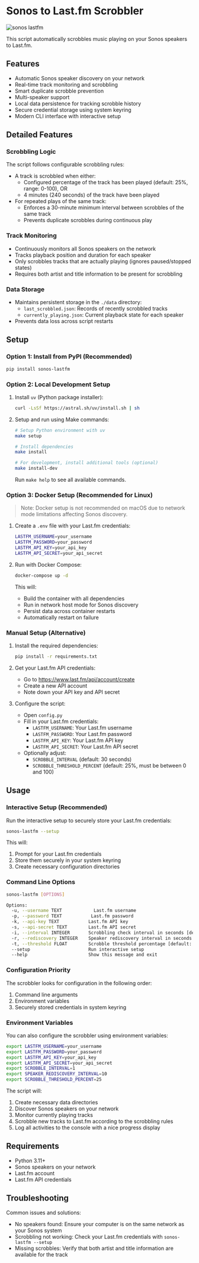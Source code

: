 # Sonos to Last.fm Scrobbler

![sonos lastfm](https://github.com/user-attachments/assets/6c84174d-a927-4801-8800-e2343d1646d7)

This script automatically scrobbles music playing on your Sonos speakers to Last.fm.

## Features

- Automatic Sonos speaker discovery on your network
- Real-time track monitoring and scrobbling
- Smart duplicate scrobble prevention
- Multi-speaker support
- Local data persistence for tracking scrobble history
- Secure credential storage using system keyring
- Modern CLI interface with interactive setup

## Detailed Features

### Scrobbling Logic

The script follows configurable scrobbling rules:
- A track is scrobbled when either:
  - Configured percentage of the track has been played (default: 25%, range: 0-100), OR
  - 4 minutes (240 seconds) of the track have been played
- For repeated plays of the same track:
  - Enforces a 30-minute minimum interval between scrobbles of the same track
  - Prevents duplicate scrobbles during continuous play

### Track Monitoring

- Continuously monitors all Sonos speakers on the network
- Tracks playback position and duration for each speaker
- Only scrobbles tracks that are actually playing (ignores paused/stopped states)
- Requires both artist and title information to be present for scrobbling

### Data Storage

- Maintains persistent storage in the `./data` directory:
  - `last_scrobbled.json`: Records of recently scrobbled tracks
  - `currently_playing.json`: Current playback state for each speaker
- Prevents data loss across script restarts

## Setup

### Option 1: Install from PyPI (Recommended)

```bash
pip install sonos-lastfm
```

### Option 2: Local Development Setup

1. Install `uv` (Python package installer):
   ```bash
   curl -LsSf https://astral.sh/uv/install.sh | sh
   ```

2. Setup and run using Make commands:
   ```bash
   # Setup Python environment with uv
   make setup

   # Install dependencies
   make install

   # For development, install additional tools (optional)
   make install-dev
   ```

   Run `make help` to see all available commands.

### Option 3: Docker Setup (Recommended for Linux)

> Note: Docker setup is not recommended on macOS due to network mode limitations affecting Sonos discovery.

1. Create a `.env` file with your Last.fm credentials:
   ```bash
   LASTFM_USERNAME=your_username
   LASTFM_PASSWORD=your_password
   LASTFM_API_KEY=your_api_key
   LASTFM_API_SECRET=your_api_secret
   ```

2. Run with Docker Compose:
   ```bash
   docker-compose up -d
   ```

   This will:
   - Build the container with all dependencies
   - Run in network host mode for Sonos discovery
   - Persist data across container restarts
   - Automatically restart on failure

### Manual Setup (Alternative)

1. Install the required dependencies:
   ```bash
   pip install -r requirements.txt
   ```

2. Get your Last.fm API credentials:
   - Go to https://www.last.fm/api/account/create
   - Create a new API account
   - Note down your API key and API secret

3. Configure the script:
   - Open `config.py`
   - Fill in your Last.fm credentials:
     - `LASTFM_USERNAME`: Your Last.fm username
     - `LASTFM_PASSWORD`: Your Last.fm password
     - `LASTFM_API_KEY`: Your Last.fm API key
     - `LASTFM_API_SECRET`: Your Last.fm API secret
   - Optionally adjust:
     - `SCROBBLE_INTERVAL` (default: 30 seconds)
     - `SCROBBLE_THRESHOLD_PERCENT` (default: 25%, must be between 0 and 100)

## Usage

### Interactive Setup (Recommended)

Run the interactive setup to securely store your Last.fm credentials:

```bash
sonos-lastfm --setup
```

This will:
1. Prompt for your Last.fm credentials
2. Store them securely in your system keyring
3. Create necessary configuration directories

### Command Line Options

```bash
sonos-lastfm [OPTIONS]

Options:
  -u, --username TEXT            Last.fm username
  -p, --password TEXT           Last.fm password
  -k, --api-key TEXT           Last.fm API key
  -s, --api-secret TEXT        Last.fm API secret
  -i, --interval INTEGER       Scrobbling check interval in seconds [default: 1]
  -r, --rediscovery INTEGER    Speaker rediscovery interval in seconds [default: 10]
  -t, --threshold FLOAT        Scrobble threshold percentage [default: 25.0]
  --setup                      Run interactive setup
  --help                       Show this message and exit
```

### Configuration Priority

The scrobbler looks for configuration in the following order:
1. Command line arguments
2. Environment variables
3. Securely stored credentials in system keyring

### Environment Variables

You can also configure the scrobbler using environment variables:

```bash
export LASTFM_USERNAME=your_username
export LASTFM_PASSWORD=your_password
export LASTFM_API_KEY=your_api_key
export LASTFM_API_SECRET=your_api_secret
export SCROBBLE_INTERVAL=1
export SPEAKER_REDISCOVERY_INTERVAL=10
export SCROBBLE_THRESHOLD_PERCENT=25
```

The script will:
1. Create necessary data directories
2. Discover Sonos speakers on your network
3. Monitor currently playing tracks
4. Scrobble new tracks to Last.fm according to the scrobbling rules
5. Log all activities to the console with a nice progress display

## Requirements

- Python 3.11+
- Sonos speakers on your network
- Last.fm account
- Last.fm API credentials

## Troubleshooting

Common issues and solutions:
- No speakers found: Ensure your computer is on the same network as your Sonos system
- Scrobbling not working: Check your Last.fm credentials with `sonos-lastfm --setup`
- Missing scrobbles: Verify that both artist and title information are available for the track
